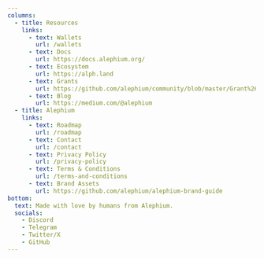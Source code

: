 ```yaml
---
columns:
  - title: Resources
    links:
      - text: Wallets
        url: /wallets
      - text: Docs
        url: https://docs.alephium.org/
      - text: Ecosystem
        url: https://alph.land
      - text: Grants
        url: https://github.com/alephium/community/blob/master/Grant%26RewardProgram.md
      - text: Blog
        url: https://medium.com/@alephium
  - title: Alephium
    links:
      - text: Roadmap
        url: /roadmap
      - text: Contact
        url: /contact
      - text: Privacy Policy
        url: /privacy-policy
      - text: Terms & Conditions
        url: /terms-and-conditions
      - text: Brand Assets
        url: https://github.com/alephium/alephium-brand-guide
bottom:
  text: Made with love️ by humans from Alephium.
  socials:
    - Discord
    - Telegram
    - Twitter/X
    - GitHub
---
```

